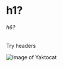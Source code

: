 # h1?
###### h6?


Try headers


![Image of Yaktocat](https://octodex.github.com/images/yaktocat.png)

